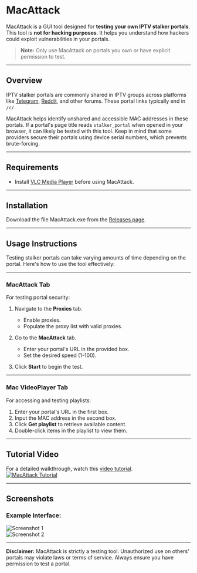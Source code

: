 # MacAttack

MacAttack is a GUI tool designed for **testing your own IPTV stalker portals**. This tool is **not for hacking purposes**. It helps you understand how hackers could exploit vulnerabilities in your portals. 

> **Note:** Only use MacAttack on portals you own or have explicit permission to test.

---

## Overview

IPTV stalker portals are commonly shared in IPTV groups across platforms like [Telegram](https://www.google.com/search?q=inurl:%22t.me%22%20telegram+iptv+mac+portal), [Reddit](https://www.reddit.com/r/iptvglory/), and other forums. These portal links typically end in `/c/`.

MacAttack helps identify unshared and accessible MAC addresses in these portals. If a portal's page title reads `stalker_portal` when opened in your browser, it can likely be tested with this tool. Keep in mind that some providers secure their portals using device serial numbers, which prevents brute-forcing.

---

## Requirements

- Install [VLC Media Player](https://www.videolan.org/vlc/download-windows.html) before using MacAttack.

---

## Installation

Download the file MacAttack.exe from the [Releases page](https://github.com/Evilvir-us/MacAttack/releases).

---

## Usage Instructions

Testing stalker portals can take varying amounts of time depending on the portal. Here's how to use the tool effectively:

---

### **MacAttack Tab**  
For testing portal security:

1. Navigate to the **Proxies** tab.  
   - Enable proxies.  
   - Populate the proxy list with valid proxies.  

2. Go to the **MacAttack** tab.  
   - Enter your portal's URL in the provided box.  
   - Set the desired speed (1-100).  

3. Click **Start** to begin the test.

---

### **Mac VideoPlayer Tab**  
For accessing and testing playlists:

1. Enter your portal's URL in the first box.  
2. Input the MAC address in the second box.  
3. Click **Get playlist** to retrieve available content.  
4. Double-click items in the playlist to view them.

---

## Tutorial Video

For a detailed walkthrough, watch this [video tutorial](https://www.youtube.com/watch?v=90joS8qgbrQ).  
[![MacAttack Tutorial](https://img.youtube.com/vi/90joS8qgbrQ/0.jpg)](https://www.youtube.com/watch?v=90joS8qgbrQ)

---

## Screenshots

### Example Interface:
![Screenshot 1](https://evilvir.us/application/files/5817/3190/3286/Macattack1.png)  
![Screenshot 2](https://evilvir.us/application/files/6717/3190/3290/Macattack2.png)

---

**Disclaimer:** MacAttack is strictly a testing tool. Unauthorized use on others' portals may violate laws or terms of service. Always ensure you have permission to test a portal.
